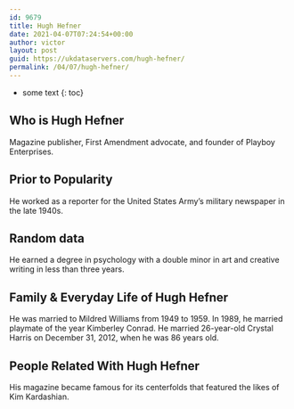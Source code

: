 ```yaml
---
id: 9679
title: Hugh Hefner
date: 2021-04-07T07:24:54+00:00
author: victor
layout: post
guid: https://ukdataservers.com/hugh-hefner/
permalink: /04/07/hugh-hefner/
---
```


* some text
{: toc}


## Who is Hugh Hefner



Magazine publisher, First Amendment advocate, and founder of Playboy Enterprises.

                
                
                
## Prior to Popularity



He worked as a reporter for the United States Army&#8217;s military newspaper in the late 1940s.

                
                
                
## Random data



He earned a degree in psychology with a double minor in art and creative writing in less than three years.

                
                
                
## Family & Everyday Life of Hugh Hefner



He was married to Mildred Williams from 1949 to 1959. In 1989, he married playmate of the year Kimberley Conrad. He married 26-year-old Crystal Harris on December 31, 2012, when he was 86 years old. 

                
                
                
## People Related With Hugh Hefner



His magazine became famous for its centerfolds that featured the likes of Kim Kardashian. 

                
              
            
          
          
          